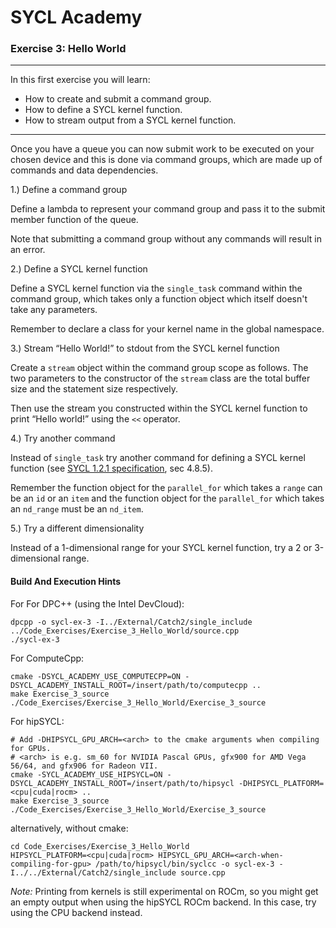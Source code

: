 # SYCL Academy

### Exercise 3: Hello World

---

In this first exercise you will learn:
* How to create and submit a command group.
* How to define a SYCL kernel function.
* How to stream output from a SYCL kernel function.

---

Once you have a queue you can now submit work to be executed on your chosen
device and this is done via command groups, which are made up of commands and
data dependencies.

1.) Define a command group

Define a lambda to represent your command group and pass it to the submit member
function of the queue.

Note that submitting a command group without any commands will result in an
error.

2.) Define a SYCL kernel function

Define a SYCL kernel function via the `single_task` command within the command
group, which takes only a function object which itself doesn't take any
parameters.

Remember to declare a class for your kernel name in the global namespace.

3.) Stream “Hello World!” to stdout from the SYCL kernel function

Create a `stream` object within the command group scope as follows. The two
parameters to the constructor of the `stream` class are the total buffer size
and the statement size respectively.

Then use the stream you constructed within the SYCL kernel function to print
“Hello world!” using the `<<` operator.


4.) Try another command

Instead of `single_task` try another command for defining a SYCL kernel function
(see [SYCL 1.2.1 specification][sycl-specification], sec 4.8.5).

Remember the function object for the `parallel_for` which takes a `range` can be
an `id` or an `item` and the function object for the `parallel_for` which takes
an `nd_range` must be an `nd_item`.

5.) Try a different dimensionality

Instead of a 1-dimensional range for your SYCL kernel function, try a 2 or
3-dimensional range.

#### Build And Execution Hints

For For DPC++ (using the Intel DevCloud):
```
dpcpp -o sycl-ex-3 -I../External/Catch2/single_include ../Code_Exercises/Exercise_3_Hello_World/source.cpp
./sycl-ex-3
```

For ComputeCpp:
```
cmake -DSYCL_ACADEMY_USE_COMPUTECPP=ON -DSYCL_ACADEMY_INSTALL_ROOT=/insert/path/to/computecpp ..
make Exercise_3_source
./Code_Exercises/Exercise_3_Hello_World/Exercise_3_source
```

For hipSYCL:
```
# Add -DHIPSYCL_GPU_ARCH=<arch> to the cmake arguments when compiling for GPUs.
# <arch> is e.g. sm_60 for NVIDIA Pascal GPUs, gfx900 for AMD Vega 56/64, and gfx906 for Radeon VII.
cmake -SYCL_ACADEMY_USE_HIPSYCL=ON -DSYCL_ACADEMY_INSTALL_ROOT=/insert/path/to/hipsycl -DHIPSYCL_PLATFORM=<cpu|cuda|rocm> ..
make Exercise_3_source
./Code_Exercises/Exercise_3_Hello_World/Exercise_3_source
```
alternatively, without cmake:
```
cd Code_Exercises/Exercise_3_Hello_World
HIPSYCL_PLATFORM=<cpu|cuda|rocm> HIPSYCL_GPU_ARCH=<arch-when-compiling-for-gpu> /path/to/hipsycl/bin/syclcc -o sycl-ex-3 -I../../External/Catch2/single_include source.cpp
```

*Note:* Printing from kernels is still experimental on ROCm, so you might get an empty output when using the hipSYCL ROCm backend. In this case, try using the CPU backend instead.

[sycl-specification]: https://www.khronos.org/registry/SYCL/specs/sycl-1.2.1.pdf
